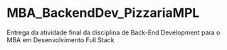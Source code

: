 # MBA_BackendDev_PizzariaMPL
Entrega da atividade final da disciplina de Back-End Development para o MBA em Desenvolvimento Full Stack
